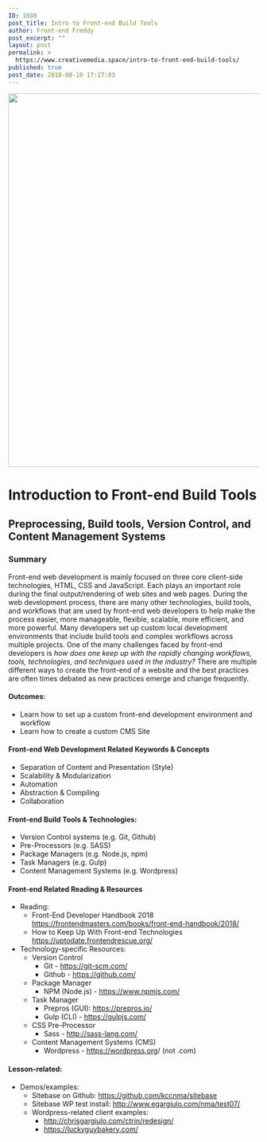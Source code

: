 ```yaml
---
ID: 1938
post_title: Intro to Front-end Build Tools
author: Front-end Freddy
post_excerpt: ""
layout: post
permalink: >
  https://www.creativemedia.space/intro-to-front-end-build-tools/
published: true
post_date: 2018-08-19 17:17:03
---
```

<img class="aligncenter size-full wp-image-1939" src="https://www.creativemedia.space/wp-content/uploads/2018/08/frontendbuildtools-featured.gif" alt="" width="1500" height="750" />
<h1>Introduction to Front-end Build Tools</h1>
<h2>Preprocessing, Build tools, Version Control, and Content Management Systems</h2>
<h3>Summary</h3>
Front-end web development is mainly focused on three core client-side technologies, HTML, CSS and JavaScript. Each plays an important role during the final output/rendering of web sites and web pages. During the web development process, there are many other technologies, build tools, and workflows that are used by front-end web developers to help make the process easier, more manageable, flexible, scalable, more efficient, and more powerful. Many developers set up custom local development environments that include build tools and complex workflows across multiple projects. One of the many challenges faced by front-end developers is<em> how does one keep up with the rapidly changing workflows, tools, technologies, and techniques used in the industry?</em> There are multiple different ways to create the front-end of a website and the best practices are often times debated as new practices emerge and change frequently.
<h4>Outcomes:</h4>
<ul>
 	<li>Learn how to set up a custom front-end development environment and workflow</li>
 	<li>Learn how to create a custom CMS Site</li>
</ul>
<h4>Front-end Web Development Related Keywords &amp; Concepts</h4>
<ul>
 	<li>Separation of Content and Presentation (Style)</li>
 	<li>Scalability &amp; Modularization</li>
 	<li>Automation</li>
 	<li>Abstraction &amp; Compiling</li>
 	<li>Collaboration</li>
</ul>
<h4>Front-end Build Tools &amp; Technologies:</h4>
<ul>
 	<li>Version Control systems (e.g. Git, Github)</li>
 	<li>Pre-Processors (e.g. SASS)</li>
 	<li>Package Managers (e.g. Node.js, npm)</li>
 	<li>Task Managers (e.g. Gulp)</li>
 	<li>Content Management Systems (e.g. Wordpress)</li>
</ul>
<h4>Front-end Related Reading &amp; Resources</h4>
<ul>
 	<li>Reading:
<ul>
 	<li>Front-End Developer Handbook 2018
<a href="https://frontendmasters.com/books/front-end-handbook/2018/">https://frontendmasters.com/books/front-end-handbook/2018/</a></li>
 	<li>How to Keep Up With Front-end Technologies
<a href="https://uptodate.frontendrescue.org/">https://uptodate.frontendrescue.org/</a></li>
</ul>
</li>
 	<li>Technology-specific Resources:
<ul>
 	<li>Version Control
<ul>
 	<li>Git - <a href="https://git-scm.com/">https://git-scm.com/</a></li>
 	<li>Github - <a href="https://github.com/">https://github.com/</a></li>
</ul>
</li>
 	<li>Package Manager
<ul>
 	<li>NPM (Node.js) - <a href="https://www.npmjs.com/">https://www.npmjs.com/</a></li>
</ul>
</li>
 	<li>Task Manager
<ul>
 	<li>Prepros (GUI): <a href="https://prepros.io/">https://prepros.io/</a></li>
 	<li>Gulp (CLI) - <a href="https://gulpjs.com/">https://gulpjs.com/</a></li>
</ul>
</li>
 	<li>CSS Pre-Processor
<ul>
 	<li>Sass - <a href="http://sass-lang.com/">http://sass-lang.com/</a></li>
</ul>
</li>
 	<li>Content Management Systems (CMS)
<ul>
 	<li>Wordpress - <a href="https://wordpress.org">https://wordpress.org</a>/ (not .com)</li>
</ul>
</li>
</ul>
</li>
</ul>
<h4>Lesson-related:</h4>
<ul>
 	<li>Demos/examples:
<ul>
 	<li>Sitebase on Github: <a href="https://github.com/kccnma/sitebase">https://github.com/kccnma/sitebase</a></li>
 	<li>Sitebase WP test install: <a href="http://www.egargiulo.com/nma/test07/">http://www.egargiulo.com/nma/test07/</a></li>
 	<li>Wordpress-related client examples:
<ul>
 	<li><a href="http://chrisgargiulo.com/ctrin/redesign/">http://chrisgargiulo.com/ctrin/redesign/</a></li>
 	<li><a href="https://luckyguybakery.com/">https://luckyguybakery.com/</a></li>
</ul>
</li>
</ul>
</li>
</ul>
